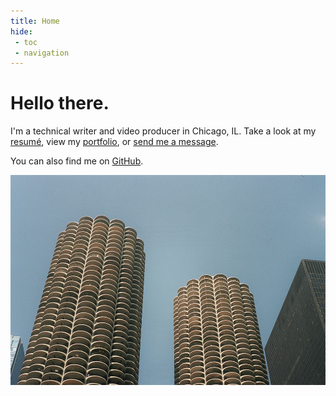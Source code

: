 ```yaml
---
title: Home
hide:
 - toc
 - navigation
---
```


# Hello there.

I'm a technical writer and video producer in Chicago, IL. Take a look at my [resumé](resume.md), view my [portfolio](portfolio/api_documentation.md/), or [send me a message](mailto:samallentechnicalwriter@proton.me).

You can also find me on [GitHub](https://github.com/samwherever).

![Marina City](marina-city.jpg)




